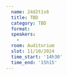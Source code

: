 ```yaml
---
  name: 24d2t1s6
  title: TBD
  category: TBD
  format: 
  speakers: 
    - 
  room: Auditorium
  slot: 11/10/2024
  time_start: '14h30'
  time_end: '15h15'
---
```

